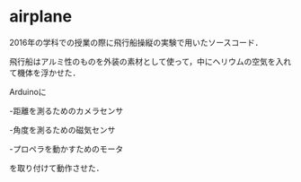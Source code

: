 # airplane

2016年の学科での授業の際に飛行船操縦の実験で用いたソースコード．


飛行船はアルミ性のものを外装の素材として使って，中にヘリウムの空気を入れて機体を浮かせた．

Arduinoに

-距離を測るためのカメラセンサ

-角度を測るための磁気センサ

-プロペラを動かすためのモータ

を取り付けて動作させた．


